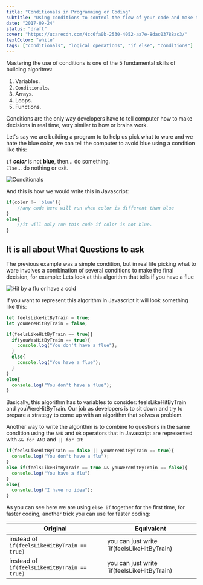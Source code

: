 ```yaml
---
title: "Conditionals in Programming or Coding"
subtitle: "Using conditions to control the flow of your code and make the computer obey"
date: "2017-09-24"
status: "draft"
cover: "https://ucarecdn.com/4cc6fa0b-2530-4052-aa7e-8dac03788ac3/"
textColor: "white"
tags: ["conditionals", "logical operations", "if else", "conditions"]
---
```


Mastering the use of conditions is one of the 5 fundamental skills of building algoritms:

1. Variables.
2. `Conditionals`.
3. Arrays.
4. Loops.
5. Functions.

Conditions are the only way developers have to tell computer how to make decisions in real time, very similar to how or brains work.

Let's say we are building a program to to help us pick what to ware and we hate the blue color, we can tell the computer to avoid blue using a condition like this:
  
  
`If` ***color*** is not **blue**, then... do something.  
`Else`... do nothing or exit.
  
![Conditionals](https://ucarecdn.com/e73b673e-d744-45a7-a1ed-61a1dae49560/)

And this is how we would write this in Javascript:

```js
if(color != 'blue'){
    //any code here will run when color is different than blue
}
else{
    //it will only run this code if color is not blue.
}
```

## It is all about What Questions to ask

The previous example was a simple condition, but in real life picking what to ware involves a combination of several conditions to make the final decision, for example: Lets look at this algorithm that tells if you have a flue

![Hit by a flu or have a cold](https://ucarecdn.com/03ed6b76-0ee0-4b04-bd45-0fb58ae6f800/)

If you want to represent this algorithm in Javascript it will look something like this:

```js
let feelsLikeHitByTrain = true;
let youWereHitByTrain = false;

if(feelsLikeHitByTrain == true){
  if(youWasHitByTrain == true){
    console.log("You don't have a flue");
  }
  else{
    console.log("You have a flue");
  }
}
else{
  console.log("You don't have a flue");
}
```

Basically, this algorithm has to variables to consider: feelsLikeHitByTrain and youWereHitByTrain.
Our job as developers is to sit down and try to prepare a strategy to come up with an algorithm that solves a problem.

Another way to write the algorithm is to combine to questions in the same condition using the `AND` and `OR` operators that in Javascript are represented with `&& for AND` and `|| for OR`:

```js
if(feelsLikeHitByTrain == false || youWereHitByTrain == true){
  console.log("You don't have a flu");
}
else if(feelsLikeHitByTrain == true && youWereHitByTrain == false){
  console.log("You have a flu")
}
else{
  console.log("I have no idea");
}
```

As you can see here we are using `else if` together for the first time, for faster coding, another trick you can use for faster coding:

| Original | Equivalent |
| --- | --- |
| instead of `if(feelsLikeHitByTrain == true)` | you can just write `if(feelsLikeHitByTrain) |
| instead of `if(feelsLikeHitByTrain == true)` | you can just write `if(feelsLikeHitByTrain) |
